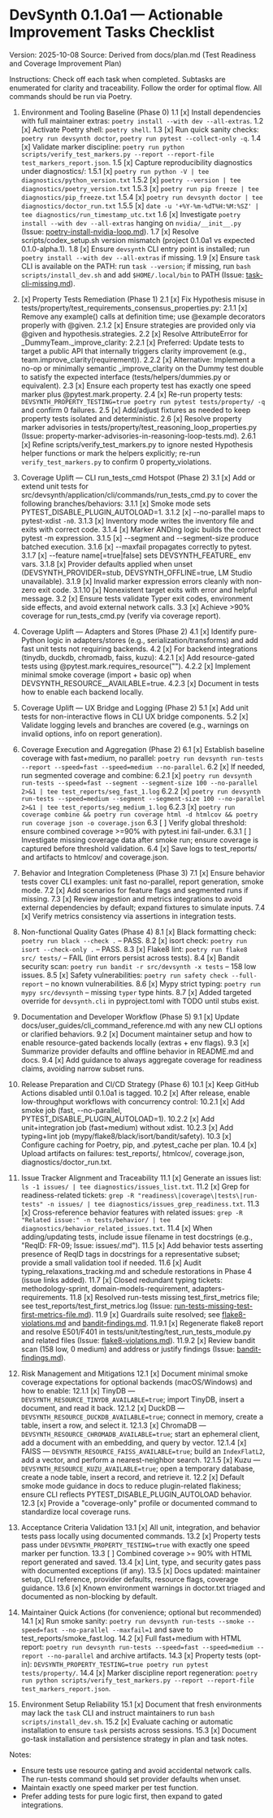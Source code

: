 # DevSynth 0.1.0a1 — Actionable Improvement Tasks Checklist

Version: 2025-10-08
Source: Derived from docs/plan.md (Test Readiness and Coverage Improvement Plan)

Instructions: Check off each task when completed. Subtasks are enumerated for clarity and traceability. Follow the order for optimal flow. All commands should be run via Poetry.

1. Environment and Tooling Baseline (Phase 0)
1.1 [x] Install dependencies with full maintainer extras: `poetry install --with dev --all-extras`.
1.2 [x] Activate Poetry shell: `poetry shell`.
1.3 [x] Run quick sanity checks: `poetry run devsynth doctor`, `poetry run pytest --collect-only -q`.
1.4 [x] Validate marker discipline: `poetry run python scripts/verify_test_markers.py --report --report-file test_markers_report.json`.
1.5 [x] Capture reproducibility diagnostics under diagnostics/:
1.5.1 [x] `poetry run python -V | tee diagnostics/python_version.txt`
1.5.2 [x] `poetry --version | tee diagnostics/poetry_version.txt`
1.5.3 [x] `poetry run pip freeze | tee diagnostics/pip_freeze.txt`
1.5.4 [x] `poetry run devsynth doctor | tee diagnostics/doctor_run.txt`
1.5.5 [x] `date -u '+%Y-%m-%dT%H:%M:%SZ' | tee diagnostics/run_timestamp_utc.txt`
1.6 [x] Investigate `poetry install --with dev --all-extras` hanging on `nvidia/__init__.py` (Issue: [poetry-install-nvidia-loop.md](../issues/poetry-install-nvidia-loop.md)).
1.7 [x] Resolve scripts/codex_setup.sh version mismatch (project 0.1.0a1 vs expected 0.1.0-alpha.1).
1.8 [x] Ensure `devsynth` CLI entry point is installed; run `poetry install --with dev --all-extras` if missing.
1.9 [x] Ensure `task` CLI is available on the PATH: run `task --version`; if missing, run `bash scripts/install_dev.sh` and add `$HOME/.local/bin` to PATH (Issue: [task-cli-missing.md](../issues/task-cli-missing.md)).

2. [x] Property Tests Remediation (Phase 1)
2.1 [x] Fix Hypothesis misuse in tests/property/test_requirements_consensus_properties.py:
2.1.1 [x] Remove any example() calls at definition time; use @example decorators properly with @given.
2.1.2 [x] Ensure strategies are provided only via @given and hypothesis.strategies.
2.2 [x] Resolve AttributeError for _DummyTeam._improve_clarity:
2.2.1 [x] Preferred: Update tests to target a public API that internally triggers clarity improvement (e.g., team.improve_clarity(requirement)).
2.2.2 [x] Alternative: Implement a no-op or minimally semantic _improve_clarity on the Dummy test double to satisfy the expected interface (tests/helpers/dummies.py or equivalent).
2.3 [x] Ensure each property test has exactly one speed marker plus @pytest.mark.property.
2.4 [x] Re-run property tests: `DEVSYNTH_PROPERTY_TESTING=true poetry run pytest tests/property/ -q` and confirm 0 failures.
2.5 [x] Add/adjust fixtures as needed to keep property tests isolated and deterministic.
2.6 [x] Resolve property marker advisories in tests/property/test_reasoning_loop_properties.py (Issue: property-marker-advisories-in-reasoning-loop-tests.md).
2.6.1 [x] Refine scripts/verify_test_markers.py to ignore nested Hypothesis helper functions or mark the helpers explicitly; re-run `verify_test_markers.py` to confirm 0 property_violations.

3. Coverage Uplift — CLI run_tests_cmd Hotspot (Phase 2)
3.1 [x] Add or extend unit tests for src/devsynth/application/cli/commands/run_tests_cmd.py to cover the following branches/behaviors:
3.1.1 [x] Smoke mode sets PYTEST_DISABLE_PLUGIN_AUTOLOAD=1.
3.1.2 [x] --no-parallel maps to pytest-xdist `-n0`.
3.1.3 [x] Inventory mode writes the inventory file and exits with correct code.
3.1.4 [x] Marker ANDing logic builds the correct pytest -m expression.
3.1.5 [x] --segment and --segment-size produce batched execution.
3.1.6 [x] --maxfail propagates correctly to pytest.
3.1.7 [x] --feature name[=true|false] sets DEVSYNTH_FEATURE_<NAME> env vars.
3.1.8 [x] Provider defaults applied when unset (DEVSYNTH_PROVIDER=stub, DEVSYNTH_OFFLINE=true, LM Studio unavailable).
3.1.9 [x] Invalid marker expression errors cleanly with non-zero exit code.
3.1.10 [x] Nonexistent target exits with error and helpful message.
3.2 [x] Ensure tests validate Typer exit codes, environment side effects, and avoid external network calls.
3.3 [x] Achieve >90% coverage for run_tests_cmd.py (verify via coverage report).

4. Coverage Uplift — Adapters and Stores (Phase 2)
4.1 [x] Identify pure-Python logic in adapters/stores (e.g., serialization/transforms) and add fast unit tests not requiring backends.
4.2 [x] For backend integrations (tinydb, duckdb, chromadb, faiss, kuzu):
4.2.1 [x] Add resource-gated tests using @pytest.mark.requires_resource("<NAME>").
4.2.2 [x] Implement minimal smoke coverage (import + basic op) when DEVSYNTH_RESOURCE_<NAME>_AVAILABLE=true.
4.2.3 [x] Document in tests how to enable each backend locally.

5. Coverage Uplift — UX Bridge and Logging (Phase 2)
5.1 [x] Add unit tests for non-interactive flows in CLI UX bridge components.
5.2 [x] Validate logging levels and branches are covered (e.g., warnings on invalid options, info on report generation).

6. Coverage Execution and Aggregation (Phase 2)
6.1 [x] Establish baseline coverage with fast+medium, no parallel: `poetry run devsynth run-tests --report --speed=fast --speed=medium --no-parallel`.
6.2 [x] If needed, run segmented coverage and combine:
6.2.1 [x] `poetry run devsynth run-tests --speed=fast --segment --segment-size 100 --no-parallel 2>&1 | tee test_reports/seg_fast_1.log`
6.2.2 [x] `poetry run devsynth run-tests --speed=medium --segment --segment-size 100 --no-parallel 2>&1 | tee test_reports/seg_medium_1.log`
6.2.3 [x] `poetry run coverage combine && poetry run coverage html -d htmlcov && poetry run coverage json -o coverage.json`
6.3 [ ] Verify global threshold: ensure combined coverage >=90% with pytest.ini fail-under.
6.3.1 [ ] Investigate missing coverage data after smoke run; ensure coverage is captured before threshold validation.
6.4 [x] Save logs to test_reports/ and artifacts to htmlcov/ and coverage.json.

7. Behavior and Integration Completeness (Phase 3)
7.1 [x] Ensure behavior tests cover CLI examples: unit fast no-parallel, report generation, smoke mode.
7.2 [x] Add scenarios for feature flags and segmented runs if missing.
7.3 [x] Review ingestion and metrics integrations to avoid external dependencies by default; expand fixtures to simulate inputs.
7.4 [x] Verify metrics consistency via assertions in integration tests.

8. Non-functional Quality Gates (Phase 4)
8.1 [x] Black formatting check: `poetry run black --check .` – PASS.
8.2 [x] isort check: `poetry run isort --check-only .` – PASS.
8.3 [x] Flake8 lint: `poetry run flake8 src/ tests/` – FAIL (lint errors persist across tests).
8.4 [x] Bandit security scan: `poetry run bandit -r src/devsynth -x tests` – 158 low issues.
8.5 [x] Safety vulnerabilities: `poetry run safety check --full-report` – no known vulnerabilities.
8.6 [x] Mypy strict typing: `poetry run mypy src/devsynth` – missing `typer` type hints.
8.7 [x] Added targeted override for `devsynth.cli` in pyproject.toml with TODO until stubs exist.

9. Documentation and Developer Workflow (Phase 5)
9.1 [x] Update docs/user_guides/cli_command_reference.md with any new CLI options or clarified behaviors.
9.2 [x] Document maintainer setup and how to enable resource-gated backends locally (extras + env flags).
9.3 [x] Summarize provider defaults and offline behavior in README.md and docs.
9.4 [x] Add guidance to always aggregate coverage for readiness claims, avoiding narrow subset runs.

10. Release Preparation and CI/CD Strategy (Phase 6)
10.1 [x] Keep GitHub Actions disabled until 0.1.0a1 is tagged.
10.2 [x] After release, enable low-throughput workflows with concurrency control:
10.2.1 [x] Add smoke job (fast, --no-parallel, PYTEST_DISABLE_PLUGIN_AUTOLOAD=1).
10.2.2 [x] Add unit+integration job (fast+medium) without xdist.
10.2.3 [x] Add typing+lint job (mypy/flake8/black/isort/bandit/safety).
10.3 [x] Configure caching for Poetry, pip, and .pytest_cache per plan.
10.4 [x] Upload artifacts on failures: test_reports/, htmlcov/, coverage.json, diagnostics/doctor_run.txt.

11. Issue Tracker Alignment and Traceability
11.1 [x] Generate an issues list: `ls -1 issues/ | tee diagnostics/issues_list.txt`.
11.2 [x] Grep for readiness-related tickets: `grep -R "readiness\|coverage\|tests\|run-tests" -n issues/ | tee diagnostics/issues_grep_readiness.txt`.
11.3 [x] Cross-reference behavior features with related issues: `grep -R "Related issue:" -n tests/behavior/ | tee diagnostics/behavior_related_issues.txt`.
11.4 [x] When adding/updating tests, include issue filename in test docstrings (e.g., "ReqID: FR-09; Issue: issues/<file>.md").
11.5 [x] Add behavior tests asserting presence of ReqID tags in docstrings for a representative subset; provide a small validation tool if needed.
11.6 [x] Audit typing_relaxations_tracking.md and schedule restorations in Phase 4 (issue links added).
11.7 [x] Closed redundant typing tickets: methodology-sprint, domain-models-requirement, adapters-requirements.
11.8 [x] Resolved run-tests missing test_first_metrics file; see test_reports/test_first_metrics.log (Issue: [run-tests-missing-test-first-metrics-file.md](../issues/run-tests-missing-test-first-metrics-file.md)).
11.9 [x] Guardrails suite resolved; see [flake8-violations.md](../issues/flake8-violations.md) and [bandit-findings.md](../issues/bandit-findings.md).
11.9.1 [x] Regenerate flake8 report and resolve E501/F401 in tests/unit/testing/test_run_tests_module.py and related files (Issue: [flake8-violations.md](../issues/flake8-violations.md)).
11.9.2 [x] Review bandit scan (158 low, 0 medium) and address or justify findings (Issue: [bandit-findings.md](../issues/bandit-findings.md)).

12. Risk Management and Mitigations
12.1 [x] Document minimal smoke coverage expectations for optional backends (macOS/Windows) and how to enable:
12.1.1 [x] TinyDB — `DEVSYNTH_RESOURCE_TINYDB_AVAILABLE=true`; import TinyDB, insert a document, and read it back.
12.1.2 [x] DuckDB — `DEVSYNTH_RESOURCE_DUCKDB_AVAILABLE=true`; connect in memory, create a table, insert a row, and select it.
12.1.3 [x] ChromaDB — `DEVSYNTH_RESOURCE_CHROMADB_AVAILABLE=true`; start an ephemeral client, add a document with an embedding, and query by vector.
12.1.4 [x] FAISS — `DEVSYNTH_RESOURCE_FAISS_AVAILABLE=true`; build an `IndexFlatL2`, add a vector, and perform a nearest-neighbor search.
12.1.5 [x] Kuzu — `DEVSYNTH_RESOURCE_KUZU_AVAILABLE=true`; open a temporary database, create a node table, insert a record, and retrieve it.
12.2 [x] Default smoke mode guidance in docs to reduce plugin-related flakiness; ensure CLI reflects PYTEST_DISABLE_PLUGIN_AUTOLOAD behavior.
12.3 [x] Provide a "coverage-only" profile or documented command to standardize local coverage runs.

13. Acceptance Criteria Validation
13.1 [x] All unit, integration, and behavior tests pass locally using documented commands.
13.2 [x] Property tests pass under `DEVSYNTH_PROPERTY_TESTING=true` with exactly one speed marker per function.
13.3 [ ] Combined coverage >= 90% with HTML report generated and saved.
13.4 [x] Lint, type, and security gates pass with documented exceptions (if any).
13.5 [x] Docs updated: maintainer setup, CLI reference, provider defaults, resource flags, coverage guidance.
13.6 [x] Known environment warnings in doctor.txt triaged and documented as non-blocking by default.

14. Maintainer Quick Actions (for convenience; optional but recommended)
14.1 [x] Run smoke sanity: `poetry run devsynth run-tests --smoke --speed=fast --no-parallel --maxfail=1` and save to test_reports/smoke_fast.log.
14.2 [x] Full fast+medium with HTML report: `poetry run devsynth run-tests --speed=fast --speed=medium --report --no-parallel` and archive artifacts.
14.3 [x] Property tests (opt-in): `DEVSYNTH_PROPERTY_TESTING=true poetry run pytest tests/property/`.
14.4 [x] Marker discipline report regeneration: `poetry run python scripts/verify_test_markers.py --report --report-file test_markers_report.json`.

15. Environment Setup Reliability
15.1 [x] Document that fresh environments may lack the `task` CLI and instruct maintainers to run `bash scripts/install_dev.sh`.
15.2 [x] Evaluate caching or automatic installation to ensure `task` persists across sessions.
15.3 [x] Document go-task installation and persistence strategy in plan and task notes.

Notes:
- Ensure tests use resource gating and avoid accidental network calls. The run-tests command should set provider defaults when unset.
- Maintain exactly one speed marker per test function.
- Prefer adding tests for pure logic first, then expand to gated integrations.
